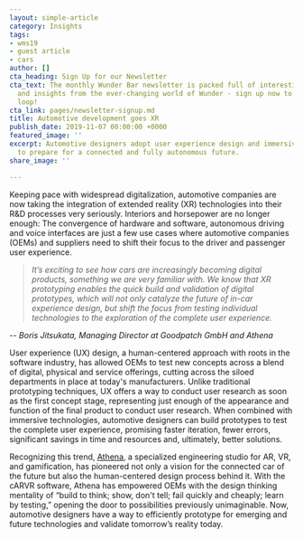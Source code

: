 ```yaml
---
layout: simple-article
category: Insights
tags:
- wms19
- guest article
- cars
author: []
cta_heading: Sign Up for our Newsletter
cta_text: The monthly Wunder Bar newsletter is packed full of interesting news, updates
  and insights from the ever-changing world of Wunder - sign up now to stay in the
  loop!
cta_link: pages/newsletter-signup.md
title: Automotive development goes XR
publish_date: 2019-11-07 00:00:00 +0000
featured_image: ''
excerpt: Automotive designers adopt user experience design and immersive technologies
  to prepare for a connected and fully autonomous future.
share_image: ''

---
```

Keeping pace with widespread digitalization, automotive companies are now taking the integration of extended reality (XR) technologies into their R&D processes very seriously. Interiors and horsepower are no longer enough: The convergence of hardware and software, autonomous driving and voice interfaces are just a few use cases where automotive companies (OEMs) and suppliers need to shift their focus to the driver and passenger user experience.

> _It’s exciting to see how cars are increasingly becoming digital products, something we are very familiar with. We know that XR prototyping enables the quick build and validation of digital prototypes, which will not only catalyze the future of in-car experience design, but shift the focus from testing individual technologies to the exploration of the complete user experience._

\-- _Boris Jitsukata, Managing Director at Goodpatch GmbH and Athena_

User experience (UX) design, a human-centered approach with roots in the software industry, has allowed OEMs to test new concepts across a blend of digital, physical and service offerings, cutting across the siloed departments in place at today's manufacturers. Unlike traditional prototyping techniques, UX offers a way to conduct user research as soon as the first concept stage, representing just enough of the appearance and function of the final product to conduct user research. When combined with immersive technologies, automotive designers can build prototypes to test the complete user experience, promising faster iteration, fewer errors, significant savings in time and resources and, ultimately, better solutions.

Recognizing this trend, [Athena](http://www.driveathena.com), a specialized engineering studio for AR, VR, and gamification, has pioneered not only a vision for the connected car of the future but also the human-centered design process behind it. With the cARVR software, Athena has empowered OEMs with the design thinking mentality of “build to think; show, don't tell; fail quickly and cheaply; learn by testing,” opening the door to possibilities previously unimaginable. Now, automotive designers have a way to efficiently prototype for emerging and future technologies and validate tomorrow’s reality today.